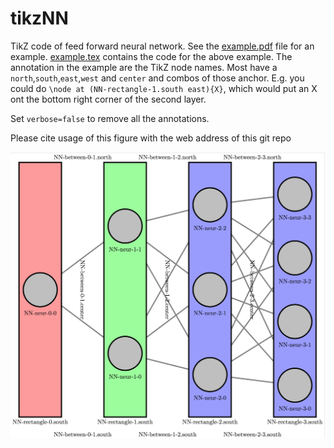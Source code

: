 # tikzNN
TikZ code of feed forward neural network.
See the [example.pdf](https://github.com/Strauman/tikzNN/blob/master/example.pdf) file for an example.
[example.tex](https://github.com/Strauman/tikzNN/blob/master/example.tex) contains the code for the above example.
The annotation in the example are the TikZ node names. Most have a `north`,`south`,`east`,`west` and `center` and combos of those
anchor. E.g. you could do `\node at (NN-rectangle-1.south east){X}`, which would put an X ont the bottom right
corner of the second layer.

Set `verbose=false` to remove all the annotations.

Please cite usage of this figure with the web address of this git repo

![Example png](https://github.com/Strauman/tikzNN/raw/master/example.png)
